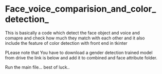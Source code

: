 # Face_voice_comparision_and_color_detection_
This is basically a code which detect the face object and voice and comapre and check how much they match with each other and it also include the feature of color detection with front end in tkinter


PLease note that 
You have to download a gender detection trained model from drive the link is below
and add it to combined and face attribute folder.



Run the main file...
best of luck..
